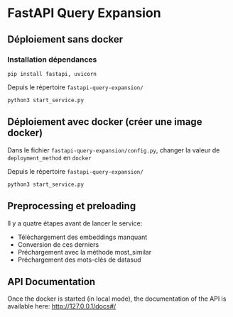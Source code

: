 # FastAPI Query Expansion

## Déploiement sans docker

### Installation dépendances
```
pip install fastapi, uvicorn
```

Depuis le répertoire `fastapi-query-expansion/`

```
python3 start_service.py
```

## Déploiement avec docker (créer une image docker)

Dans le fichier `fastapi-query-expansion/config.py`, changer la valeur de `deployment_method` en `docker`

Depuis le répertoire `fastapi-query-expansion/`

```
python3 start_service.py
```


## Preprocessing et preloading

Il y a quatre étapes avant de lancer le service:

- Téléchargement des embeddings manquant
- Conversion de ces derniers
- Préchargement avec la méthode most_similar
- Préchargement des mots-clés de datasud

## API Documentation

Once the docker is started (in local mode), the documentation of the API is available here: http://127.0.0.1/docs#/
